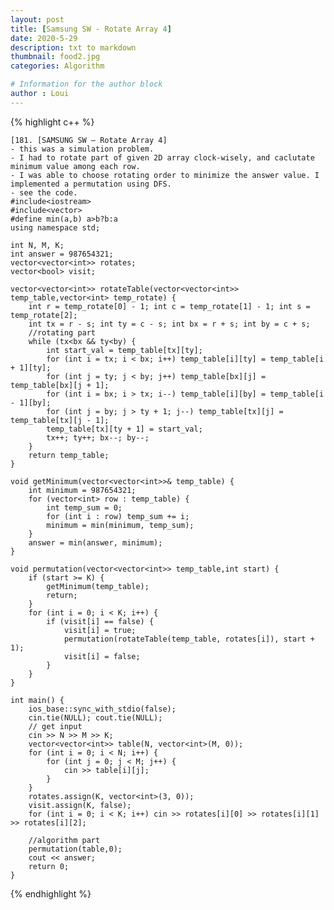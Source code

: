 ```yaml
---
layout: post
title: [Samsung SW - Rotate Array 4]
date: 2020-5-29
description: txt to markdown
thumbnail: food2.jpg
categories: Algorithm

# Information for the author block
author : Loui
---
```


{% highlight c++ %}

	﻿[181. [SAMSUNG SW – Rotate Array 4]
	- this was a simulation problem.
	- I had to rotate part of given 2D array clock-wisely, and caclutate minimum value among each row.
	- I was able to choose rotating order to minimize the answer value. I implemented a permutation using DFS.
	- see the code.
	#include<iostream>
	#include<vector>
	#define min(a,b) a>b?b:a
	using namespace std;
	
	int N, M, K;
	int answer = 987654321;
	vector<vector<int>> rotates;
	vector<bool> visit;
	
	vector<vector<int>> rotateTable(vector<vector<int>> temp_table,vector<int> temp_rotate) {
		int r = temp_rotate[0] - 1; int c = temp_rotate[1] - 1; int s = temp_rotate[2];
		int tx = r - s; int ty = c - s; int bx = r + s; int by = c + s;
		//rotating part
		while (tx<bx && ty<by) {
			int start_val = temp_table[tx][ty];
			for (int i = tx; i < bx; i++) temp_table[i][ty] = temp_table[i + 1][ty];
			for (int j = ty; j < by; j++) temp_table[bx][j] = temp_table[bx][j + 1];
			for (int i = bx; i > tx; i--) temp_table[i][by] = temp_table[i - 1][by];
			for (int j = by; j > ty + 1; j--) temp_table[tx][j] = temp_table[tx][j - 1];
			temp_table[tx][ty + 1] = start_val;
			tx++; ty++; bx--; by--;
		}
		return temp_table;
	}
	
	void getMinimum(vector<vector<int>>& temp_table) {
		int minimum = 987654321;
		for (vector<int> row : temp_table) {
			int temp_sum = 0;
			for (int i : row) temp_sum += i;
			minimum = min(minimum, temp_sum);
		}
		answer = min(answer, minimum);
	}
	
	void permutation(vector<vector<int>> temp_table,int start) {
		if (start >= K) {
			getMinimum(temp_table);
			return;
		}
		for (int i = 0; i < K; i++) {
			if (visit[i] == false) {
				visit[i] = true;
				permutation(rotateTable(temp_table, rotates[i]), start + 1);
				visit[i] = false;
			}
		}
	}
	
	int main() {
		ios_base::sync_with_stdio(false);
		cin.tie(NULL); cout.tie(NULL);
		// get input
		cin >> N >> M >> K;
		vector<vector<int>> table(N, vector<int>(M, 0));
		for (int i = 0; i < N; i++) {
			for (int j = 0; j < M; j++) {
				cin >> table[i][j];
			}
		}
		rotates.assign(K, vector<int>(3, 0));
		visit.assign(K, false);
		for (int i = 0; i < K; i++) cin >> rotates[i][0] >> rotates[i][1] >> rotates[i][2];
	
		//algorithm part
		permutation(table,0);
		cout << answer;
		return 0;
	}
	
{% endhighlight %}

